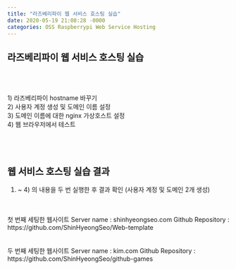 ```yaml
---
title: "라즈베리파이 웹 서비스 호스팅 실습"
date: 2020-05-19 21:08:28 -0000
categories: OSS Raspberrypi Web Service Hosting
---
```






## 라즈베리파이 웹 서비스 호스팅 실습 ##
<br/>
<br/>
<br/>
1) 라즈베리파이 hostname 바꾸기
<br/>
2) 사용자 계정 생성 및 도메인 이름 설정
<br/>
3) 도메인 이름에 대한 nginx 가상호스트 설정
<br/>
4) 웹 브라우저에서 테스트
<br/>
<br/>
<br/>
<br/>

## 웹 서비스 호스팅 실습 결과 ##

1) ~ 4) 의 내용을 두 번 실행한 후 결과 확인 (사용자 계정 및 도메인 2개 생성)
<br/>
<br/>
첫 번째 세팅한 웹사이트     
Server name : shinhyeongseo.com     
Github Repository :  https://github.com/ShinHyeongSeo/Web-template      
<br/>

<br/>
<br/>
두 번째 세팅한 웹사이트     
Server name : kim.com
Github Repository : https://github.com/ShinHyeongSeo/github-games      
<br/>
<br/>
<br/>
<br/>
<br/>
<br/>
<br/>

